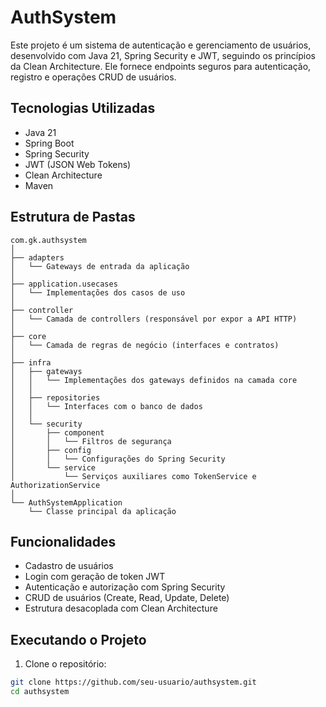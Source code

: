 # AuthSystem

Este projeto é um sistema de autenticação e gerenciamento de usuários, desenvolvido com Java 21, Spring Security e JWT, seguindo os princípios da Clean Architecture. Ele fornece endpoints seguros para autenticação, registro e operações CRUD de usuários.

## Tecnologias Utilizadas

- Java 21
- Spring Boot
- Spring Security
- JWT (JSON Web Tokens)
- Clean Architecture
- Maven

## Estrutura de Pastas
```text
com.gk.authsystem
│
├── adapters
│   └── Gateways de entrada da aplicação
│
├── application.usecases
│   └── Implementações dos casos de uso
│
├── controller
│   └── Camada de controllers (responsável por expor a API HTTP)
│
├── core
│   └── Camada de regras de negócio (interfaces e contratos)
│
├── infra
│   ├── gateways
│   │   └── Implementações dos gateways definidos na camada core
│   │
│   ├── repositories
│   │   └── Interfaces com o banco de dados
│   │
│   └── security
│       ├── component
│       │   └── Filtros de segurança 
│       ├── config
│       │   └── Configurações do Spring Security
│       └── service
│           └── Serviços auxiliares como TokenService e AuthorizationService
│
└── AuthSystemApplication
    └── Classe principal da aplicação
```

## Funcionalidades

- Cadastro de usuários
- Login com geração de token JWT
- Autenticação e autorização com Spring Security
- CRUD de usuários (Create, Read, Update, Delete)
- Estrutura desacoplada com Clean Architecture

## Executando o Projeto

1. Clone o repositório:

```bash
git clone https://github.com/seu-usuario/authsystem.git
cd authsystem
```


